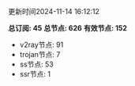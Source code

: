 更新时间2024-11-14 16:12:12

**总订阅: 45**
**总节点: 626**
**有效节点: 152**
- v2ray节点: 91
- trojan节点: 7
- ss节点: 53
- ssr节点: 1
